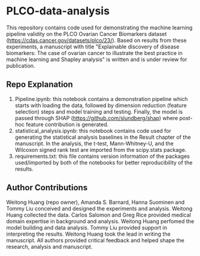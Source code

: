 # PLCO-data-analysis
This repository contains code used for demonstrating the machine learning pipeline validity on the PLCO Ovarian Cancer Biomarkers dataset (https://cdas.cancer.gov/datasets/plco/23/). Based on results from these experiments, a manuscript with title "Explainable discovery of disease biomarkers: The case of ovarian cancer to illustrate the best practice in machine learning and Shapley analysis" is written and is under review for publication. 

## Repo Explanation
1. Pipeline.ipynb: this notebook contains a demonstration pipeline which starts with loading the data, followed by dimension reduction (feature selection) steps and model training and testing. Finally, the model is passed through SHAP (https://github.com/slundberg/shap) where post-hoc feature contribution is generated. 
2. statistical_analysis.ipynb: this notebook contains code used for generating the statistical analysis baselines in the Result chapter of the manuscript. In the analysis, the t-test, Mann-Whitney-U, and the Wilcoxon signed rank test are imported from the scipy.stats package. 
3. requirements.txt: this file contains version information of the packages used/imported by both of the notebooks for better reproducibility of the results. 

## Author Contributions
Weitong Huang (repo owner), Amanda S. Barnard, Hanna Suominen and Tommy Liu conceived and designed the experiments and analysis. Weitong Huang collected the data. Carlos Salomon and Greg Rice provided medical domain expertise in background and analysis. Weitong Huang perfomed the model building and data analysis. Tommy Liu provided support in interpreting the results. Weitong Huang took the lead in writing the manuscript. All authors provided critical feedback and helped shape the research, analysis and manuscript.
